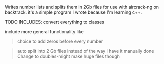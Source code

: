 Writes number lists and splits them in 2Gb files for use with aircrack-ng on backtrack. it's a simple program I wrote because I'm learning c++.

TODO INCLUDES:
convert everything to classes

include more general functionality like

> choice to add zeros before every number

> auto split into 2 Gb files instead
> of the way I have it manually done
> Change to doubles-might make huge files though